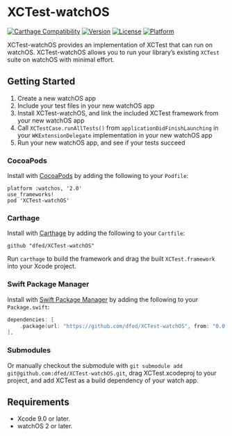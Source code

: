 # XCTest-watchOS

[![Carthage Compatibility](https://img.shields.io/badge/carthage-✓-e2c245.svg)](https://github.com/Carthage/Carthage/)
[![Version](https://img.shields.io/cocoapods/v/XCTest-watchOS.svg)](http://cocoadocs.org/docsets/XCTest-watchOS)
[![License](https://img.shields.io/cocoapods/l/XCTest-watchOS.svg)](http://cocoadocs.org/docsets/XCTest-watchOS)
[![Platform](https://img.shields.io/cocoapods/p/XCTest-watchOS.svg)](http://cocoadocs.org/docsets/XCTest-watchOS)

XCTest-watchOS provides an implementation of XCTest that can run on watchOS. XCTest-watchOS allows you to run your library’s existing `XCTest` suite on watchOS with minimal effort.

## Getting Started

1. Create a new watchOS app
1. Include your test files in your new watchOS app
1. Install XCTest-watchOS, and link the included XCTest framework from your new watchOS app
1. Call `XCTestCase.runAllTests()` from `applicationDidFinishLaunching` in your `WKExtensionDelegate` implementation in your new watchOS app
1. Run your new watchOS app, and see if your tests succeed

### CocoaPods

Install with [CocoaPods](http://cocoapods.org) by adding the following to your `Podfile`:

```
platform :watchos, '2.0'
use_frameworks!
pod 'XCTest-watchOS'
```

### Carthage

Install with [Carthage](https://github.com/Carthage/Carthage) by adding the following to your `Cartfile`:

```ogdl
github "dfed/XCTest-watchOS"
```

Run `carthage` to build the framework and drag the built `XCTest.framework` into your Xcode project.

### Swift Package Manager

Install with [Swift Package Manager](https://github.com/apple/swift-package-manager) by adding the following to your `Package.swift`:

```swift
dependencies: [
    .package(url: "https://github.com/dfed/XCTest-watchOS", from: "0.0.1"),
],
```

### Submodules

Or manually checkout the submodule with `git submodule add git@github.com:dfed/XCTest-watchOS.git`, drag XCTest.xcodeproj to your project, and add XCTest as a build dependency of your watch app.

## Requirements

* Xcode 9.0 or later.
* watchOS 2 or later.
